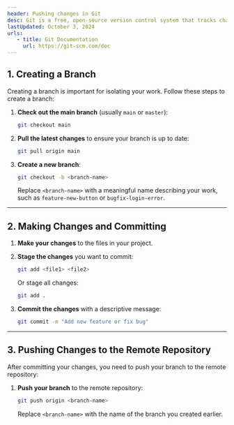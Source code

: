 ```yaml
---
header: Pushing changes in Git
desc: Git is a free, open-source version control system that tracks changes in source code, enabling collaboration and efficient management of projects.
lastUpdated: October 3, 2024
urls: 
   - title: Git Documentation
     url: https://git-scm.com/doc
---
```



## 1. Creating a Branch

Creating a branch is important for isolating your work. Follow these steps to create a branch:

1. **Check out the main branch** (usually `main` or `master`):
   ```bash
   git checkout main
   ```

2. **Pull the latest changes** to ensure your branch is up to date:
   ```bash
   git pull origin main
   ```

3. **Create a new branch**:
   ```bash
   git checkout -b <branch-name>
   ```

   Replace `<branch-name>` with a meaningful name describing your work, such as `feature-new-button` or `bugfix-login-error`.

---

## 2. Making Changes and Committing

1. **Make your changes** to the files in your project.

2. **Stage the changes** you want to commit:
   ```bash
   git add <file1> <file2>
   ```

   Or stage all changes:
   ```bash
   git add .
   ```

3. **Commit the changes** with a descriptive message:
   ```bash
   git commit -m "Add new feature or fix bug"
   ```

---

## 3. Pushing Changes to the Remote Repository

After committing your changes, you need to push your branch to the remote repository:

1. **Push your branch** to the remote repository:
   ```bash
   git push origin <branch-name>
   ```

   Replace `<branch-name>` with the name of the branch you created earlier.